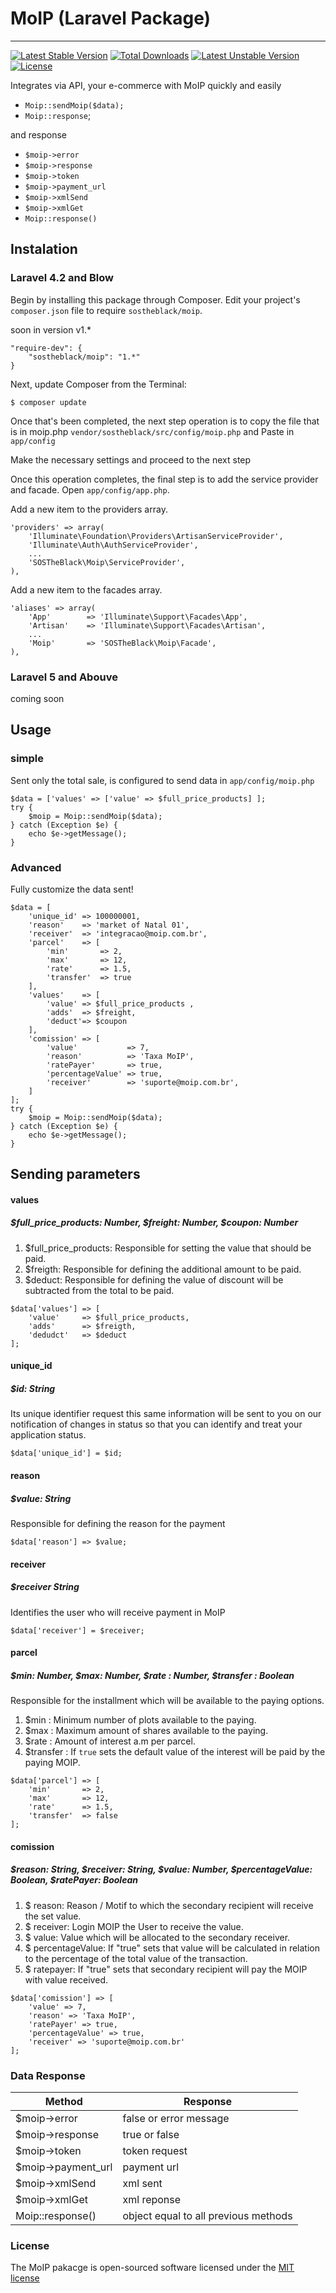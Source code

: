 # MoIP (Laravel Package)
----------------------

[![Latest Stable Version](https://poser.pugx.org/sostheblack/moip/v/stable.svg)](https://packagist.org/packages/sostheblack/moip) [![Total Downloads](https://poser.pugx.org/sostheblack/moip/downloads.svg)](https://packagist.org/packages/sostheblack/moip) [![Latest Unstable Version](https://poser.pugx.org/sostheblack/moip/v/unstable.svg)](https://packagist.org/packages/sostheblack/moip) [![License](https://poser.pugx.org/sostheblack/moip/license.svg)](https://packagist.org/packages/sostheblack/moip)

Integrates via API, your e-commerce with MoIP quickly and easily

- `Moip::sendMoip($data);`
- `Moip::response`;

and response

- `$moip->error`
- `$moip->response`
- `$moip->token`
- `$moip->payment_url`
- `$moip->xmlSend`
- `$moip->xmlGet`
- `Moip::response()`

## Instalation

### Laravel 4.2 and Blow

Begin by installing this package through Composer. Edit your project's `composer.json` file to require `sostheblack/moip`.

soon in version v1.*
```
"require-dev": {
    "sostheblack/moip": "1.*"
}
```

Next, update Composer from the Terminal:

`$ composer update`

Once that's been completed, the next step operation is to copy the file that is in moip.php `vendor/sostheblack/src/config/moip.php` and Paste in `app/config`

Make the necessary settings and proceed to the next step

Once this operation completes, the final step is to add the service provider and facade. Open `app/config/app.php`.

Add a new item to the providers array.

```
'providers' => array(
    'Illuminate\Foundation\Providers\ArtisanServiceProvider',
    'Illuminate\Auth\AuthServiceProvider',
    ...
    'SOSTheBlack\Moip\ServiceProvider',
),
```

Add a new item to the facades array.

```
'aliases' => array(
    'App'        => 'Illuminate\Support\Facades\App',
    'Artisan'    => 'Illuminate\Support\Facades\Artisan',
    ...
    'Moip'       => 'SOSTheBlack\Moip\Facade',
),
```

### Laravel 5 and Abouve

coming soon

## Usage

### simple

Sent only the total sale, is configured to send data in `app/config/moip.php`
```
$data = ['values' => ['value' => $full_price_products] ];
try {
    $moip = Moip::sendMoip($data);
} catch (Exception $e) {
    echo $e->getMessage();
}
```

### Advanced

Fully customize the data sent!
```
$data = [
    'unique_id' => 100000001,
    'reason'    => 'market of Natal 01',
    'receiver'  => 'integracao@moip.com.br',
    'parcel'    => [
        'min'       => 2, 
        'max'       => 12, 
        'rate'      => 1.5, 
        'transfer'  => true
    ],
    'values'    => [
        'value' => $full_price_products , 
        'adds'  => $freight, 
        'deduct'=> $coupon
    ],
    'comission' => [
        'value'           => 7, 
        'reason'          => 'Taxa MoIP', 
        'ratePayer'       => true,
        'percentageValue' => true,
        'receiver'        => 'suporte@moip.com.br',
    ]
];
try {
    $moip = Moip::sendMoip($data);
} catch (Exception $e) {
    echo $e->getMessage();
}
```

## Sending parameters

#### values
##### $full_price_products: Number, $freight: Number, $coupon: Number

1. $full_price_products: Responsible for setting the value that should be paid.
2. $freigth: Responsible for defining the additional amount to be paid.
3. $deduct: Responsible for defining the value of discount will be subtracted from the total to be paid.
```
$data['values'] => [
    'value'     => $full_price_products,
    'adds'      => $freigth,
    'dedudct'   => $deduct
];
```

#### unique_id
##### $id: String

Its unique identifier request this same information will be sent to you on our notification of changes in status so that you can identify and treat your application status.

`$data['unique_id'] = $id;`

#### reason
##### $value: String

Responsible for defining the reason for the payment

`$data['reason'] => $value;`

#### receiver
##### $receiver String

Identifies the user who will receive payment in MoIP

`$data['receiver'] = $receiver;`

#### parcel
##### $min: Number, $max: Number, $rate : Number, $transfer : Boolean

Responsible for the installment which will be available to the paying options.

1. $min : Minimum number of plots available to the paying.
2. $max : Maximum amount of shares available to the paying.
3. $rate : Amount of interest a.m per parcel.
4. $transfer : If `true` sets the default value of the interest will be paid by the paying MOIP.
```
$data['parcel'] => [
    'min'       => 2, 
    'max'       => 12, 
    'rate'      => 1.5, 
    'transfer'  => false
];
```

#### comission
##### $reason: String, $receiver: String, $value: Number, $percentageValue: Boolean, $ratePayer: Boolean

1. $ reason: Reason / Motif to which the secondary recipient will receive the set value.
2. $ receiver: Login MOIP the User to receive the value.
3. $ value: Value which will be allocated to the secondary receiver.
4. $ percentageValue: If "true" sets that value will be calculated in relation to the percentage of
the total value of the transaction.
5. $ ratepayer: If "true" sets that secondary recipient will pay the MOIP with
value received.

```
$data['comission'] => [ 
    'value' => 7, 
    'reason' => 'Taxa MoIP', 
    'ratePayer' => true, 
    'percentageValue' => true, 
    'receiver' => 'suporte@moip.com.br'
];
```

### Data Response

Method | Response
-------|----------
$moip->error | false or error message
$moip->response | true or false
$moip->token | token request
$moip->payment_url | payment url
$moip->xmlSend | xml sent
$moip->xmlGet | xml reponse
Moip::response() | object equal to all previous methods

### License

The MoIP pakacge is open-sourced software licensed under the [MIT license](http://opensource.org/licenses/MIT)
